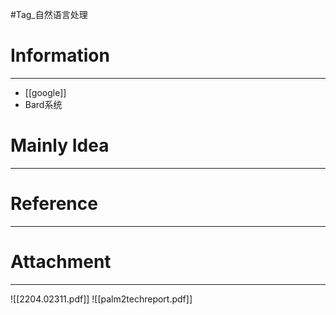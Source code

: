 #Tag_自然语言处理 
# Information
---
- [[google]]
- Bard系统

# Mainly Idea
---


# Reference
---


# Attachment
---
![[2204.02311.pdf]]
![[palm2techreport.pdf]]